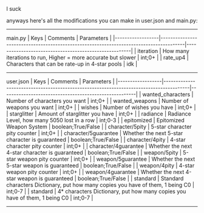 I suck

anyways here's all the modifications you can make in user.json and main.py:
***
main.py
| Keys | Comments | Parameters |
|------------------|----------------------------------------------------------------------------------------|-------------------------------------------------------|
| iteration | How many iterations to run, Higher = more accurate but slower | int;0+ |
| rate_up4 | Characters that can be rate-up in 4-star pools | idk |
***
user.json
| Keys | Comments | Parameters |
|------------------|----------------------------------------------------------------------------------------|-------------------------------------------------------|
| wanted_characters | Number of characters you want | int;0+ |
| wanted_weapons | Number of weapons you want | int;0+ |
| wishes | Number of wishes you have | int;0+ |
| starglitter | Amount of starglitter you have | int;0+ |
| radiance | Radiance Level, how  many 5050 lost in a row | int;0-3 | 
| epitomized | Epitomized Weapon System | boolean;True/False | 
| character/5pity | 5-star character pity counter | int;0+ |
| character/5guarantee | Whether the next 5-star character is guaranteed | boolean;True/False |
| character/4pity | 4-star character pity counter | int;0+ |
| character/4guarantee | Whether the next 4-star character is guaranteed | boolean;True/False |
| weapon/5pity | 5-star weapon pity counter | int;0+ |
| weapon/5guarantee | Whether the next 5-star weapon is guaranteed | boolean;True/False |
| weapon/4pity | 4-star weapon pity counter | int;0+ |
| weapon/4guarantee | Whether the next 4-star weapon is guaranteed | boolean;True/False |
| standard | Standard characters Dictionary, put how many copies you have of them, 1 being C0 | int;0-7 | 
| standard | 4* characters Dictionary, put how many copies you have of them, 1 being C0 | int;0-7 | 
***

